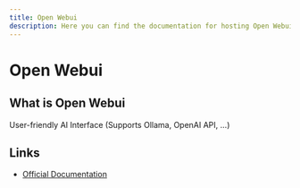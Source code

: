 ```yaml
---
title: Open Webui
description: Here you can find the documentation for hosting Open Webui with Coolify.
---
```


# Open Webui

<ZoomableImage src="/docs/images/services/openwebui.svg" />

## What is Open Webui

User-friendly AI Interface (Supports Ollama, OpenAI API, ...)

## Links

- [Official Documentation](https://docs.openwebui.com?utm_source=coolify.io)
